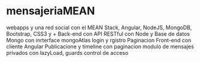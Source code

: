 # mensajeriaMEAN
webapps  y una red social  con el MEAN Stack, Angular, NodeJS, MongoDB, Bootstrap, CSS3 y +
Back-end con API RESTful con Node y Base de datos Mongo con inrterface mongoAtlas
login y rgistro
Paginacion
Front-end con cliente Angular
Publicacione y timeline con paginacion
modulo de mensajes privados con lazyLoad, guards control de acceso
